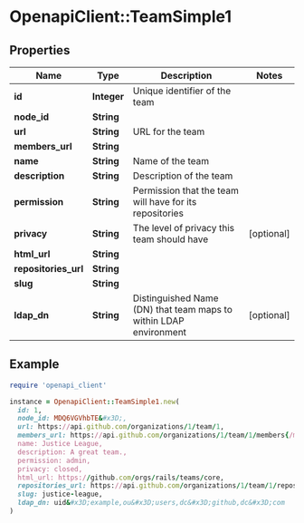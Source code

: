 # OpenapiClient::TeamSimple1

## Properties

| Name | Type | Description | Notes |
| ---- | ---- | ----------- | ----- |
| **id** | **Integer** | Unique identifier of the team |  |
| **node_id** | **String** |  |  |
| **url** | **String** | URL for the team |  |
| **members_url** | **String** |  |  |
| **name** | **String** | Name of the team |  |
| **description** | **String** | Description of the team |  |
| **permission** | **String** | Permission that the team will have for its repositories |  |
| **privacy** | **String** | The level of privacy this team should have | [optional] |
| **html_url** | **String** |  |  |
| **repositories_url** | **String** |  |  |
| **slug** | **String** |  |  |
| **ldap_dn** | **String** | Distinguished Name (DN) that team maps to within LDAP environment | [optional] |

## Example

```ruby
require 'openapi_client'

instance = OpenapiClient::TeamSimple1.new(
  id: 1,
  node_id: MDQ6VGVhbTE&#x3D;,
  url: https://api.github.com/organizations/1/team/1,
  members_url: https://api.github.com/organizations/1/team/1/members{/member},
  name: Justice League,
  description: A great team.,
  permission: admin,
  privacy: closed,
  html_url: https://github.com/orgs/rails/teams/core,
  repositories_url: https://api.github.com/organizations/1/team/1/repos,
  slug: justice-league,
  ldap_dn: uid&#x3D;example,ou&#x3D;users,dc&#x3D;github,dc&#x3D;com
)
```

